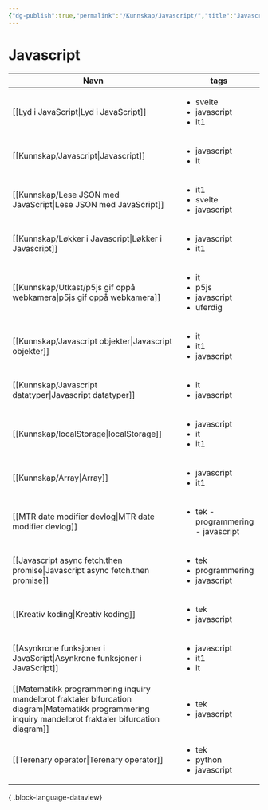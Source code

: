 ```yaml
---
{"dg-publish":true,"permalink":"/Kunnskap/Javascript/","title":"Javascript","tags":["javascript","it"]}
---
```



# Javascript

| Navn                                                                                                                                                        | tags                                                                 |
| ----------------------------------------------------------------------------------------------------------------------------------------------------------- | -------------------------------------------------------------------- |
| [[Lyd i JavaScript\|Lyd i JavaScript]]                                                                                                                   | <ul><li>svelte</li><li>javascript</li><li>it1</li></ul>              |
| [[Kunnskap/Javascript\|Javascript]]                                                                                                                      | <ul><li>javascript</li><li>it</li></ul>                              |
| [[Kunnskap/Lese JSON med JavaScript\|Lese JSON med JavaScript]]                                                                                          | <ul><li>it1</li><li>svelte</li><li>javascript</li></ul>              |
| [[Kunnskap/Løkker i Javascript\|Løkker i Javascript]]                                                                                                    | <ul><li>javascript</li><li>it1</li></ul>                             |
| [[Kunnskap/Utkast/p5js gif oppå webkamera\|p5js gif oppå webkamera]]                                                                                     | <ul><li>it</li><li>p5js</li><li>javascript</li><li>uferdig</li></ul> |
| [[Kunnskap/Javascript objekter\|Javascript objekter]]                                                                                                    | <ul><li>it</li><li>it1</li><li>javascript</li></ul>                  |
| [[Kunnskap/Javascript datatyper\|Javascript datatyper]]                                                                                                  | <ul><li>it</li><li>javascript</li></ul>                              |
| [[Kunnskap/localStorage\|localStorage]]                                                                                                                  | <ul><li>javascript</li><li>it</li><li>it1</li></ul>                  |
| [[Kunnskap/Array\|Array]]                                                                                                                                | <ul><li>javascript</li><li>it1</li></ul>                             |
| [[MTR date modifier devlog\|MTR date modifier devlog]]                                                                                                   | <ul><li>tek - programmering - javascript</li></ul>                   |
| [[Javascript async fetch.then promise\|Javascript async fetch.then promise]]                                                                             | <ul><li>tek</li><li>programmering</li><li>javascript</li></ul>       |
| [[Kreativ koding\|Kreativ koding]]                                                                                                                       | <ul><li>tek</li><li>javascript</li></ul>                             |
| [[Asynkrone funksjoner i JavaScript\|Asynkrone funksjoner i JavaScript]]                                                                                 | <ul><li>javascript</li><li>it1</li><li>it</li></ul>                  |
| [[Matematikk programmering inquiry mandelbrot fraktaler bifurcation diagram\|Matematikk programmering inquiry mandelbrot fraktaler bifurcation diagram]] | <ul><li>tek</li><li>javascript</li></ul>                             |
| [[Terenary operator\|Terenary operator]]                                                                                                                 | <ul><li>tek</li><li>python</li><li>javascript</li></ul>              |

{ .block-language-dataview}
